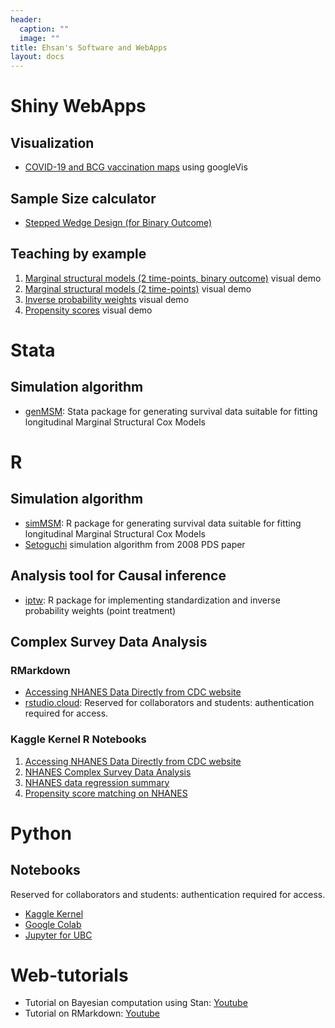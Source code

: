 ```yaml
---
header:
  caption: ""
  image: ""
title: Ehsan's Software and WebApps
layout: docs
---
```


# Shiny WebApps

## Visualization
-	[COVID-19 and BCG vaccination maps](https://ehsank.shinyapps.io/covid19/) using googleVis

## Sample Size calculator
-	[Stepped Wedge Design (for Binary Outcome)](https://ehsanx.shinyapps.io/project14/) 

## Teaching by example
1.	[Marginal structural models (2 time-points, binary outcome)](https://ehsanx.shinyapps.io/project3/) visual demo  
2.	[Marginal structural models (2 time-points)](https://ehsanx.shinyapps.io/project2/) visual demo
3.	[Inverse probability weights](https://ehsanx.shinyapps.io/project0/) visual demo
4.	[Propensity scores](https://ehsanx.shinyapps.io/project1/) visual demo


# Stata

## Simulation algorithm
-	[genMSM](https://github.com/ehsanx/genMSM): Stata package for generating survival data suitable for fitting longitudinal Marginal Structural Cox Models 

# R

## Simulation algorithm
-	[simMSM](https://github.com/ehsanx/simMSM): R package for generating survival data suitable for fitting longitudinal Marginal Structural Cox Models
- [Setoguchi](https://github.com/ehsanx/setoguchi) simulation algorithm from 2008 PDS paper

## Analysis tool for Causal inference
-	[iptw](https://github.com/ehsanx/iptw/): R package for implementing standardization and inverse probability weights (point treatment)

## Complex Survey Data Analysis

### RMarkdown
- [Accessing NHANES Data Directly from CDC website](https://drive.google.com/file/d/1ls01M4R9uxMazVY-oDdwN-IL4zRHihIr/view)
- [rstudio.cloud](https://login.rstudio.cloud/login): Reserved for collaborators and students: authentication required for access.

### Kaggle Kernel R Notebooks  

1. [Accessing NHANES Data Directly from CDC website](https://www.kaggle.com/wildscop/accessing-nhanes-data-directly-from-cdc-website)
2. [NHANES Complex Survey Data Analysis](https://www.kaggle.com/wildscop/nhanes-complex-survey-data-analysis)
3. [NHANES data regression summary](https://www.kaggle.com/wildscop/nhanes-data-regression-summary)
4. [Propensity score matching on NHANES](https://www.kaggle.com/wildscop/propensity-score-matching-on-nhanes)

# Python 

## Notebooks

Reserved for collaborators and students: authentication required for access. 

- [Kaggle Kernel](https://www.kaggle.com/wildscop) 
- [Google Colab](https://colab.research.google.com/notebooks/) 
- [Jupyter for UBC](https://ubc.syzygy.ca/) 

# Web-tutorials

- Tutorial on Bayesian computation using Stan: [Youtube](https://www.youtube.com/watch?v=tLprFqSWS1w)
- Tutorial on RMarkdown: [Youtube](https://www.youtube.com/watch?v=DWxDWyqWnX0)

